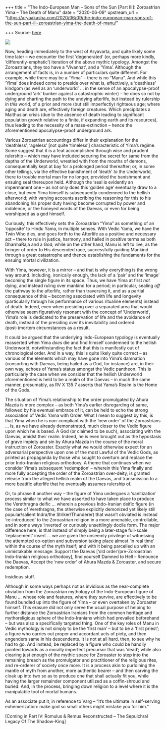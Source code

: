 +++
title = "The Indo-European Man – Sons of the Sun [Part III]: Zoroastrian Yima – The Death of Manu"
date = "2020-06-09"
upstream_url = "https://aryaakasha.com/2020/06/09/the-indo-european-man-sons-of-the-sun-part-iii-zoroastrian-yima-the-death-of-manu/"

+++
Source: [here](https://aryaakasha.com/2020/06/09/the-indo-european-man-sons-of-the-sun-part-iii-zoroastrian-yima-the-death-of-manu/).

![](https://aryaakasha.files.wordpress.com/2020/06/6347b3a97bcb031de1b5abc89df443e8.jpg?w=512)

Now, heading immediately to the west of Aryavarta, and quite likely some
time later – we encounter the first ‘degenerated’ (or, perhaps more
kindly, ‘differently-emphatic’) iteration of the above mythic typology.
Amongst the Zoroastrians, they too have a ‘Vivanhat’, and a ‘Yima’.
Although the arrangement of facts is, in a number of particulars quite
different. For example, while there may be a “Yima” – there is no
“Manu”. And while this ‘Yima’ does indeed come to preside over what is,
effectively, a ‘deathless’ kindgom (as well as an ‘underworld’ … in the
sense of an apocalypse-proof underground ‘ark’ bunker against a
catastrophic winter) – he does so not by dying and charting the path to
the undying afterlife, but instead by rulership in *this* world, of a
prior and more (but still imperfectly) righteous age; where aging and
death are, effectively foreign creatures. Which precipitates a
Malthusian crisis (due to the absence of death leading to significant
population growth relative to a finite, if expanding earth and its
resources), thus leading to the necessity of a mass-extinction – hence
the aforementioned apocalypse-proof underground ark.

Various Zoroastrian accountings differ in their explanation for the
‘deathless’, ‘ageless’ \[not quite ‘timeless’\] characteristic of Yima’s
regime. Some suggest that it is a feat accomplished through wise and
prudent rulership – which may have included securing the secret for same
from the depths of the Underworld, wrestled with from the mouths of
demons, consequentially kept at bay for a prolonged period thereafter;
or, in some other tellings, via the effective banishment of ‘death’ *to*
the Underworld, there to trouble mortal man for no longer, provided the
banishment and ensuing seal thereupon held. Although the ‘seal is
evidently an impermanent one – as not only does this ‘golden age’
eventually draw to a close, but even Yima himself is subsequently
condemned to the hellish afterworld; with varying accounts ascribing the
reasoning for this to his abandoning his proper duty having become
corrupted by power and indolence, or the honeyed words of the Daevas, or
even for being worshipped as a god himself.

Curiously, this effectively sets the Zoroastrian “Yima” as something of
an ‘opposite’ to Hindu Yama, in multiple senses. With Vedic Yama, we
have the Twin Who dies, and goes forth to the Afterlife as a positive
and necessary act – there to rule in justice, harmony, and hailed in
positive terms as both DharmaRaja and a God; while on the other hand,
Manu is left to live, as the bringer of order to His descended race,
successfully guiding Mankind through a great catastrophe and thence
establishing the fundaments for the ensuing mortal civilization.

WIth Yima, however, it is a mirror – and that is why everything is the
wrong way around. Including, ironically enough, the lack of a ‘pair’ and
the ‘Image’ becoming the single figure in its space. Thus, we have Yima
at first *not* dying, and instead ruling over mankind for a period; in
particular, sealing *off* the pathway to the afterlife, rather than
traversing it, and as a partial consequence of this – becoming
associated with life and longevity (particularly through his performance
of various ritualine elements) instead of death. Indeed, even when
presiding over a separated area that would otherwise seem figuratively
resonant with the concept of ‘Underworld’, Yima’s role is dedicated to
the preservation of life and the avoidance of death, instead of the
presiding over its inevitability and ordered (post-)mortem circumstances
as a result.

It could be argued that the underlying Indo-European typology is
eventually reasserted when Yima *does* die and find himself condemned to
the hellish Underworld, notwithstanding the fact that this is manifestly
out of chronological order. And in a way, this is quite likely quite
correct – as various of the elements which may have gone into Yima’s
damnation (consorting with Daevas, being hailed as a God, for instance)
are, in their own way, echoes of Yama’s status amongst the Vedic
pantheon. This is particularly the case when we consider that the
hellish Underworld aforementioned is held to be a realm of the Daevas –
in much the same manner, presumably, as RV X 135 7 asserts that Yama’s
Realm is the Home of the Gods.

The situation of Yima’s relationship to the order promulgated by Ahura
Mazda is more complex – as both Yima’s earlier disregarding of same,
followed by his eventual embrace of it, can be held to echo the strong
association of Vedic Yama with Order. What I mean to suggest by this, is
that Yima when he is non-compliant with the ‘new order’ of the
Zoroastrians … is, as we have already demonstrated, much closer to the
Vedic figure upon which he is based. A God (or claimed to be such),
associating with the Daevas, amidst their realm. Indeed, he is even
brought out as the hypostasis of grave impiety and sin by Ahura Mazda in
the course of the moral instruction of Zoroaster. Exactly what we would
otherwise expect for an adversarial perspective upon one of the most
Lawful of the Vedic Gods, as printed as propaganda by those who sought
to overturn and replace the prior Indo-Iranian religious orthodoxy. A
theme that continues when we consider Yima’s subsequent ‘redemption’ –
wherein this Yima finally and more fully accepting the order of the
Zoroastrian over-deity, is granted release from the alleged hellish
realm of the Daevas, and transmission to a more beatific afterlife that
he eventually assumes rulership of.

Or, to phrase it another way – the figure of Yima undergoes a
‘sanitization’ process similar to what we have asserted to have taken
place to produce the Verethragna deific … wherein a previous
Indo-Iranian deific figure (in the case of Verethragna, the otherwise
explicitly demonized yet likely still popular/salient Indra/the
Striker/Thunderer) that wasn’t obviated is instead ‘re-introduced’ to
the Zoroastrian religion in a more amenable, controllable, and in some
ways ‘inverted’ or curiously unsettlingly docile form. The major
difference here, is that instead of simply being a later-stage
full-scale ‘replacement’ insert … we are given the unseemly privilege of
witnessing the attempted co-option and subversion taking place almost
‘in real time’ within the course of the myth itself; and with it being
parcelled up with an unmistakable message: Support the Daevas \[‘old
order’/pre-Zoroastrian Indo-Iranian religious orthodoxy\], find yourself
Damned to Hell – Renounce the Daevas, Accept the ‘new order’ of Ahura
Mazda & Zoroaster, and secure redemption.

Insidious stuff.

Although in some ways perhaps not as invidious as the near-complete
obviation from the Zoroastrian mythology of the Indo-European figure of
Manu … whose role and features, where they survive, are effectively to
be found bundled up into the figure of Yima – or even overtaken by
Zoroaster himself. This erasure did not only serve the usual purpose of
helping to further distance the Zoroastrian Iranians from the common
heritage and mythoreligious sphere of the Indo-Iranians which had
prevailed beforehand – but was also a specifically targeted thing. One
of the key roles of Manu in Vedic mythology is not simply to be the
‘first man’ – but to be a ‘first priest’; a figure who carries out
proper and accordant acts of piety, and then engenders same in his
descendents. It is not at all hard, then, to see why he had to go. And
instead, be replaced by a figure who could be handily pointed towards as
a morally imperfect precursor that was ‘dead’; while also clearing just
enough of the mythic space for Zoroaster to step into the remaining
breach as the promulgator and practitioner of the religious rites, and
re-orderer of society once more. It is a process akin to purloining the
mantle of myth from another, more authentic bearer – and then carving
the cloak up into two so as to produce one that shall actually fit you,
while having the larger remainder component utilized as a coffin-shroud
and buried. And, in the process, bringing down religion to a level where
it is the manipulable tool of mortal humans.

As an associate put it, in reference to Varg – “It’s the ultimate in
self-serving euhemerization: make god so small others might mistake you
for him.”

\[Coming in Part IV: Romulus & Remus Reconstructed – The Sepulchral
Legacy Of The Shadow-King\]
